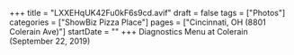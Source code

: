 +++
title = "LXXEHqUK42Fu0kF6s9cd.avif"
draft = false
tags = ["Photos"]
categories = ["ShowBiz Pizza Place"]
pages = ["Cincinnati, OH (8801 Colerain Ave)"]
startDate = ""
+++
Diagnostics Menu at Colerain (September 22, 2019)
